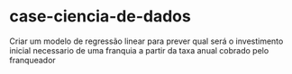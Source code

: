 # case-ciencia-de-dados
 Criar um modelo de regressão linear para prever qual será o investimento inicial necessario de uma franquia a partir da taxa anual cobrado pelo franqueador
